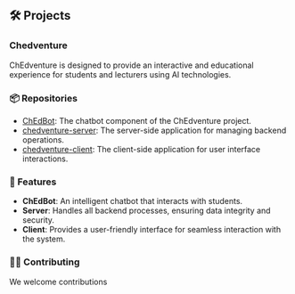## 🛠️ Projects

### Chedventure
ChEdventure is designed to provide an interactive and educational experience for students and lecturers using AI technologies.

### 📦 Repositories
- [ChEdBot](https://github.com/iisresearch/ChEdBot): The chatbot component of the ChEdventure project.
- [chedventure-server](https://github.com/iisresearch/chedventure-server): The server-side application for managing backend operations.
- [chedventure-client](https://github.com/iisresearch/chedventure-client): The client-side application for user interface interactions.

### 🧩 Features
- **ChEdBot**: An intelligent chatbot that interacts with students.
- **Server**: Handles all backend processes, ensuring data integrity and security.
- **Client**: Provides a user-friendly interface for seamless interaction with the system.

### 👩‍💻 Contributing
We welcome contributions

<!--

**Here are some ideas to get you started:**

🙋‍♀️ A short introduction - what is your organization all about?
🌈 Contribution guidelines - how can the community get involved?
👩‍💻 Useful resources - where can the community find your docs? Is there anything else the community should know?
🍿 Fun facts - what does your team eat for breakfast?
🧙 Remember, you can do mighty things with the power of [Markdown](https://docs.github.com/github/writing-on-github/getting-started-with-writing-and-formatting-on-github/basic-writing-and-formatting-syntax)
-->
